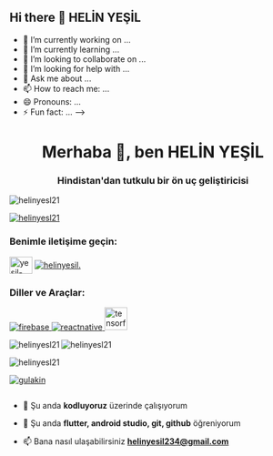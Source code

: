 ## Hi there 👋 HELİN YEŞİL 

- 🔭 I’m currently working on ...
- 🌱 I’m currently learning ...
- 👯 I’m looking to collaborate on ...
- 🤔 I’m looking for help with ...
- 💬 Ask me about ...
- 📫 How to reach me: ...
- 😄 Pronouns: ...
- ⚡ Fun fact: ...
-->
<h1 align="center">Merhaba 👋, ben HELİN YEŞİL</h1>
<h3 align="center">Hindistan'dan tutkulu bir ön uç geliştiricisi</h3>

<p align="left"> <img src="https://komarev.com/ghpvc/?username=helinyesl21&label=Profile%20views&color=0e75b6&style=flat" alt="helinyesl21" /> </p>

<p align="left"> <a href="https://github.com/ryo-ma/github-profile-trophy"><img src="https://github-profile-trophy.vercel.app/?username=helinyesl21" alt="helinyesl21" /></a> </p>

<h3 align="left">Benimle iletişime geçin:</h3>
<p align="left">
<a href="https://instagram.com/yesil-helinn" target="blank"><img align="center" src="https://raw.githubusercontent.com/rahuldkjain/github-profile-readme-generator/master/src/images/icons/Social/instagram.svg" alt="yesil-helinn" height="30" width="40" /></a>
<a href="https://discord.gg/helinyesil." target="blank"><img align="center" src="https://raw.githubusercontent.com/rahuldkjain/github-profile-readme-generator/master/src/images/icons/Social/discord.svg" alt="helinyesil." yükseklik="30" genişlik="40" /></a>
</p>

<h3 align="left">Diller ve Araçlar:</h3>
<p align="left"> <a href="https://firebase.google.com/" target="_blank" rel="noreferrer"> <img src="https://www.vectorlogo.zone/logos/firebase/firebase-icon.svg" alt="firebase" genişlik="40" yükseklik="40"/> </a> <a href="https://reactnative.dev/" target="_blank" rel="noreferrer"> <img src="https://reactnative.dev/img/header_logo.svg" alt="reactnative" genişlik="40" yükseklik="40"/> </a> <a href="https://www.tensorflow.org" target="_blank" rel="noreferrer"> <img src="https://www.vectorlogo.zone/logos/tensorflow/tensorflow-icon.svg" alt="tensorflow" width="40" height="40"/> </a> </p>

<p><img align="left" src="https://github-readme-stats.vercel.app/api/top-langs?username=helinyesl21&show_icons=true&locale=tr&layout=compact" alt="helinyesl21" /></p>

<p> <img align="center" src="https://github-readme-stats.vercel.app/api?username=helinyesl21&show_icons=true&locale=tr" alt="helinyesl21" /></p>

<p><img align="center" src="https://github-readme-streak-stats.herokuapp.com/?user=helinyesl21&" alt="helinyesl21" /></p>



<p align="left"> <a href="https://github.com/ryo-ma/github-profile-trophy"><img src="https://github-profile-trophy.vercel.app/?username=gulakin" alt="gulakin" /></a> </p>

<p align="left"> <a href="https://twitter.com/" target="blank"><img src="https://img.shields.io/twitter/follow/?logo=twitter&style=for-the-badge" alt="" /></a> </p>

- 🔭 Şu anda **kodluyoruz** üzerinde çalışıyorum

- 🌱 Şu anda **flutter, android studio, git, github** öğreniyorum

- 📫 Bana nasıl ulaşabilirsiniz **helinyesil234@gmail.com**
